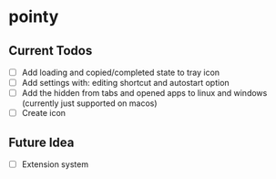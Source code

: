 # pointy

## Current Todos

- [ ] Add loading and copied/completed state to tray icon
- [ ] Add settings with: editing shortcut and autostart option
- [ ] Add the hidden from tabs and opened apps to linux and windows (currently just supported on macos)
- [ ] Create icon

## Future Idea

- [ ] Extension system
